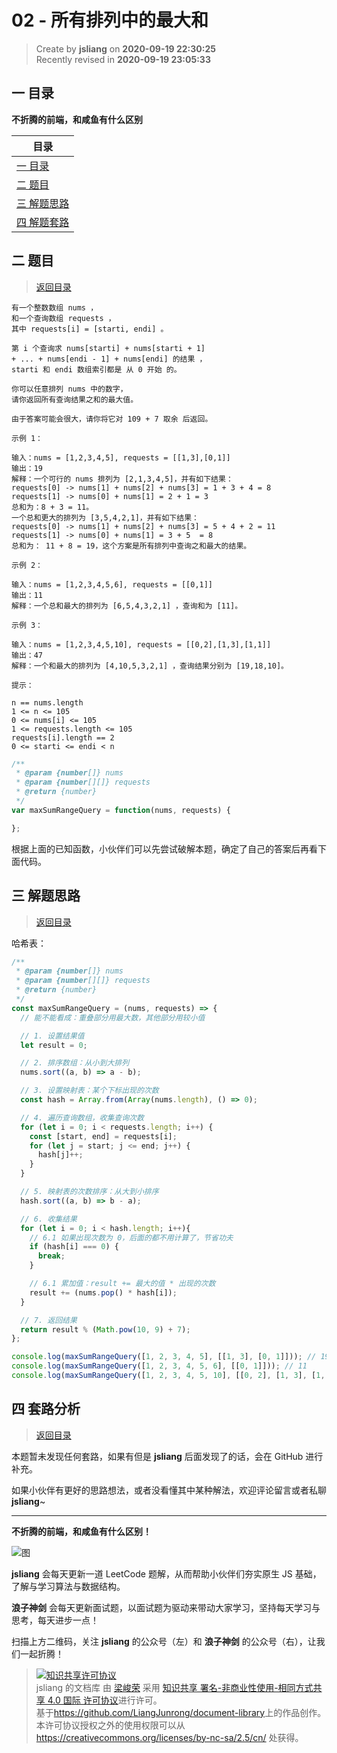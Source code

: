 02 - 所有排列中的最大和
===

> Create by **jsliang** on **2020-09-19 22:30:25**  
> Recently revised in **2020-09-19 23:05:33**

## <a name="chapter-one" id="chapter-one"></a>一 目录

**不折腾的前端，和咸鱼有什么区别**

| 目录 |
| --- |
| [一 目录](#chapter-one) |
| <a name="catalog-chapter-two" id="catalog-chapter-two"></a>[二 题目](#chapter-two) |
| <a name="catalog-chapter-three" id="catalog-chapter-three"></a>[三 解题思路](#chapter-three) |
| <a name="catalog-chapter-four" id="catalog-chapter-four"></a>[四 解题套路](#chapter-four) |

## <a name="chapter-two" id="chapter-two"></a>二 题目

> [返回目录](#chapter-one)

```
有一个整数数组 nums ，
和一个查询数组 requests ，
其中 requests[i] = [starti, endi] 。

第 i 个查询求 nums[starti] + nums[starti + 1]
+ ... + nums[endi - 1] + nums[endi] 的结果 ，
starti 和 endi 数组索引都是 从 0 开始 的。

你可以任意排列 nums 中的数字，
请你返回所有查询结果之和的最大值。

由于答案可能会很大，请你将它对 109 + 7 取余 后返回。

示例 1：

输入：nums = [1,2,3,4,5], requests = [[1,3],[0,1]]
输出：19
解释：一个可行的 nums 排列为 [2,1,3,4,5]，并有如下结果：
requests[0] -> nums[1] + nums[2] + nums[3] = 1 + 3 + 4 = 8
requests[1] -> nums[0] + nums[1] = 2 + 1 = 3
总和为：8 + 3 = 11。
一个总和更大的排列为 [3,5,4,2,1]，并有如下结果：
requests[0] -> nums[1] + nums[2] + nums[3] = 5 + 4 + 2 = 11
requests[1] -> nums[0] + nums[1] = 3 + 5  = 8
总和为： 11 + 8 = 19，这个方案是所有排列中查询之和最大的结果。

示例 2：

输入：nums = [1,2,3,4,5,6], requests = [[0,1]]
输出：11
解释：一个总和最大的排列为 [6,5,4,3,2,1] ，查询和为 [11]。

示例 3：

输入：nums = [1,2,3,4,5,10], requests = [[0,2],[1,3],[1,1]]
输出：47
解释：一个和最大的排列为 [4,10,5,3,2,1] ，查询结果分别为 [19,18,10]。

提示：

n == nums.length
1 <= n <= 105
0 <= nums[i] <= 105
1 <= requests.length <= 105
requests[i].length == 2
0 <= starti <= endi < n
```

```js
/**
 * @param {number[]} nums
 * @param {number[][]} requests
 * @return {number}
 */
var maxSumRangeQuery = function(nums, requests) {

};
```

根据上面的已知函数，小伙伴们可以先尝试破解本题，确定了自己的答案后再看下面代码。

## <a name="chapter-three" id="chapter-three"></a>三 解题思路

> [返回目录](#chapter-one)

哈希表：

```js
/**
 * @param {number[]} nums
 * @param {number[][]} requests
 * @return {number}
 */
const maxSumRangeQuery = (nums, requests) => {
  // 能不能看成：重叠部分用最大数，其他部分用较小值

  // 1. 设置结果值
  let result = 0;

  // 2. 排序数组：从小到大排列
  nums.sort((a, b) => a - b);

  // 3. 设置映射表：某个下标出现的次数
  const hash = Array.from(Array(nums.length), () => 0);

  // 4. 遍历查询数组，收集查询次数
  for (let i = 0; i < requests.length; i++) {
    const [start, end] = requests[i];
    for (let j = start; j <= end; j++) {
      hash[j]++;
    }
  }

  // 5. 映射表的次数排序：从大到小排序
  hash.sort((a, b) => b - a);

  // 6. 收集结果
  for (let i = 0; i < hash.length; i++){
    // 6.1 如果出现次数为 0，后面的都不用计算了，节省功夫
    if (hash[i] === 0) {
      break;
    }

    // 6.1 累加值：result += 最大的值 * 出现的次数
    result += (nums.pop() * hash[i]);
  }

  // 7. 返回结果
  return result % (Math.pow(10, 9) + 7);
};

console.log(maxSumRangeQuery([1, 2, 3, 4, 5], [[1, 3], [0, 1]])); // 19
console.log(maxSumRangeQuery([1, 2, 3, 4, 5, 6], [[0, 1]])); // 11
console.log(maxSumRangeQuery([1, 2, 3, 4, 5, 10], [[0, 2], [1, 3], [1, 1]])); // 47
```

## <a name="chapter-four" id="chapter-four"></a>四 套路分析

> [返回目录](#chapter-one)

本题暂未发现任何套路，如果有但是 **jsliang** 后面发现了的话，会在 GitHub 进行补充。

如果小伙伴有更好的思路想法，或者没看懂其中某种解法，欢迎评论留言或者私聊 **jsliang**~

---

**不折腾的前端，和咸鱼有什么区别！**

![图](https://github.com/LiangJunrong/document-library/blob/master/public-repertory/img/z-index-small.png?raw=true)

**jsliang** 会每天更新一道 LeetCode 题解，从而帮助小伙伴们夯实原生 JS 基础，了解与学习算法与数据结构。

**浪子神剑** 会每天更新面试题，以面试题为驱动来带动大家学习，坚持每天学习与思考，每天进步一点！

扫描上方二维码，关注 **jsliang** 的公众号（左）和 **浪子神剑** 的公众号（右），让我们一起折腾！

> <a rel="license" href="http://creativecommons.org/licenses/by-nc-sa/4.0/"><img alt="知识共享许可协议" style="border-width:0" src="https://i.creativecommons.org/l/by-nc-sa/4.0/88x31.png" /></a><br /><span xmlns:dct="http://purl.org/dc/terms/" property="dct:title">jsliang 的文档库</span> 由 <a xmlns:cc="http://creativecommons.org/ns#" href="https://github.com/LiangJunrong/document-library" property="cc:attributionName" rel="cc:attributionURL">梁峻荣</a> 采用 <a rel="license" href="http://creativecommons.org/licenses/by-nc-sa/4.0/">知识共享 署名-非商业性使用-相同方式共享 4.0 国际 许可协议</a>进行许可。<br />基于<a xmlns:dct="http://purl.org/dc/terms/" href="https://github.com/LiangJunrong/document-library" rel="dct:source">https://github.com/LiangJunrong/document-library</a>上的作品创作。<br />本许可协议授权之外的使用权限可以从 <a xmlns:cc="http://creativecommons.org/ns#" href="https://creativecommons.org/licenses/by-nc-sa/2.5/cn/" rel="cc:morePermissions">https://creativecommons.org/licenses/by-nc-sa/2.5/cn/</a> 处获得。